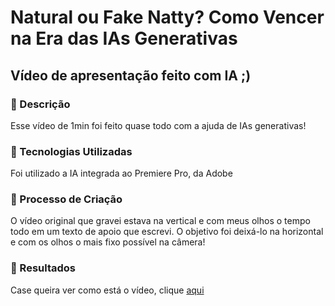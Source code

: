 # Natural ou Fake Natty? Como Vencer na Era das IAs Generativas

## Vídeo de apresentação feito com IA ;)

### 📒 Descrição
Esse vídeo de 1min foi feito quase todo com a ajuda de IAs generativas!

### 🤖 Tecnologias Utilizadas
Foi utilizado a IA integrada ao Premiere Pro, da Adobe

### 🧐 Processo de Criação
O vídeo original que gravei estava na vertical e com meus olhos o tempo todo em um texto de apoio que escrevi. O objetivo foi deixá-lo na horizontal e com os olhos o mais fixo possível na câmera!

### 🚀 Resultados
Case queira ver como está o vídeo, clique [aqui](https://youtu.be/oW6opek-WDE?si=alNGk8WV1mEqMDgM)
